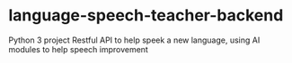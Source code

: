 # language-speech-teacher-backend
Python 3 project Restful API to help speek a new language, using AI modules to help speech improvement
